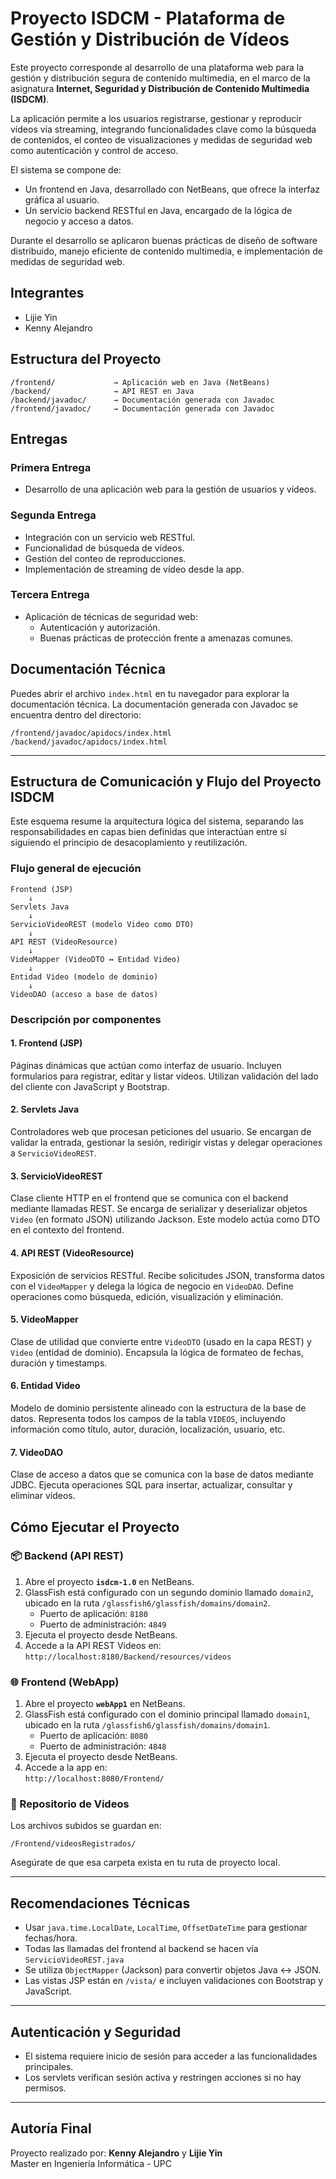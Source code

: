 # Proyecto ISDCM - Plataforma de Gestión y Distribución de Vídeos

Este proyecto corresponde al desarrollo de una plataforma web para la gestión y distribución segura de contenido multimedia, en el marco de la asignatura **Internet, Seguridad y Distribución de Contenido Multimedia (ISDCM)**.

La aplicación permite a los usuarios registrarse, gestionar y reproducir vídeos vía streaming, integrando funcionalidades clave como la búsqueda de contenidos, el conteo de visualizaciones y medidas de seguridad web como autenticación y control de acceso.

El sistema se compone de:

- Un frontend en Java, desarrollado con NetBeans, que ofrece la interfaz gráfica al usuario.
- Un servicio backend RESTful en Java, encargado de la lógica de negocio y acceso a datos.

Durante el desarrollo se aplicaron buenas prácticas de diseño de software distribuido, manejo eficiente de contenido multimedia, e implementación de medidas de seguridad web.

## Integrantes

- Lijie Yin  
- Kenny Alejandro

## Estructura del Proyecto

```
/frontend/             → Aplicación web en Java (NetBeans)
/backend/              → API REST en Java
/backend/javadoc/      → Documentación generada con Javadoc
/frontend/javadoc/     → Documentación generada con Javadoc
```

## Entregas

### Primera Entrega

- Desarrollo de una aplicación web para la gestión de usuarios y vídeos.

### Segunda Entrega

- Integración con un servicio web RESTful.  
- Funcionalidad de búsqueda de vídeos.  
- Gestión del conteo de reproducciones.  
- Implementación de streaming de vídeo desde la app.

### Tercera Entrega

- Aplicación de técnicas de seguridad web:
  - Autenticación y autorización.
  - Buenas prácticas de protección frente a amenazas comunes.

## Documentación Técnica
Puedes abrir el archivo `index.html` en tu navegador para explorar la documentación técnica.
La documentación generada con Javadoc se encuentra dentro del directorio:
```
/frontend/javadoc/apidocs/index.html
/backend/javadoc/apidocs/index.html
```
---
## Estructura de Comunicación y Flujo del Proyecto ISDCM

Este esquema resume la arquitectura lógica del sistema, separando las responsabilidades en capas bien definidas que interactúan entre sí siguiendo el principio de desacoplamiento y reutilización.

### Flujo general de ejecución

```
Frontend (JSP)
    ↓
Servlets Java
    ↓
ServicioVideoREST (modelo Video como DTO)
    ↓
API REST (VideoResource)
    ↓
VideoMapper (VideoDTO ↔ Entidad Video)
    ↓
Entidad Video (modelo de dominio)
    ↓
VideoDAO (acceso a base de datos)
```

### Descripción por componentes

#### 1. Frontend (JSP)
Páginas dinámicas que actúan como interfaz de usuario. Incluyen formularios para registrar, editar y listar vídeos. Utilizan validación del lado del cliente con JavaScript y Bootstrap.

#### 2. Servlets Java
Controladores web que procesan peticiones del usuario. Se encargan de validar la entrada, gestionar la sesión, redirigir vistas y delegar operaciones a `ServicioVideoREST`.

#### 3. ServicioVideoREST
Clase cliente HTTP en el frontend que se comunica con el backend mediante llamadas REST. Se encarga de serializar y deserializar objetos `Video` (en formato JSON) utilizando Jackson. Este modelo actúa como DTO en el contexto del frontend.

#### 4. API REST (VideoResource)
Exposición de servicios RESTful. Recibe solicitudes JSON, transforma datos con el `VideoMapper` y delega la lógica de negocio en `VideoDAO`. Define operaciones como búsqueda, edición, visualización y eliminación.

#### 5. VideoMapper
Clase de utilidad que convierte entre `VideoDTO` (usado en la capa REST) y `Video` (entidad de dominio). Encapsula la lógica de formateo de fechas, duración y timestamps.

#### 6. Entidad Video
Modelo de dominio persistente alineado con la estructura de la base de datos. Representa todos los campos de la tabla `VIDEOS`, incluyendo información como título, autor, duración, localización, usuario, etc.

#### 7. VideoDAO
Clase de acceso a datos que se comunica con la base de datos mediante JDBC. Ejecuta operaciones SQL para insertar, actualizar, consultar y eliminar vídeos.


## Cómo Ejecutar el Proyecto

### 📦 Backend (API REST)

1. Abre el proyecto **`isdcm-1.0`** en NetBeans.
2. GlassFish está configurado con un segundo dominio llamado `domain2`, ubicado en la ruta `/glassfish6/glassfish/domains/domain2`.
   - Puerto de aplicación: `8180`
   - Puerto de administración: `4849`
3. Ejecuta el proyecto desde NetBeans.
4. Accede a la API REST Videos en:  
   `http://localhost:8180/Backend/resources/videos`
  

### 🌐 Frontend (WebApp)

1. Abre el proyecto **`webApp1`** en NetBeans.
2. GlassFish está configurado con el dominio principal llamado `domain1`, ubicado en la ruta `/glassfish6/glassfish/domains/domain1`.
   - Puerto de aplicación: `8080`
   - Puerto de administración: `4848`
3. Ejecuta el proyecto desde NetBeans.
4. Accede a la app en:  
   `http://localhost:8080/Frontend/`


### 📁 Repositorio de Vídeos

Los archivos subidos se guardan en:
```
/Frontend/videosRegistrados/
```

Asegúrate de que esa carpeta exista en tu ruta de proyecto local.

---

## Recomendaciones Técnicas

- Usar `java.time.LocalDate`, `LocalTime`, `OffsetDateTime` para gestionar fechas/hora.
- Todas las llamadas del frontend al backend se hacen vía `ServicioVideoREST.java`
- Se utiliza `ObjectMapper` (Jackson) para convertir objetos Java ↔ JSON.
- Las vistas JSP están en `/vista/` e incluyen validaciones con Bootstrap y JavaScript.

---

## Autenticación y Seguridad

- El sistema requiere inicio de sesión para acceder a las funcionalidades principales.
- Los servlets verifican sesión activa y restringen acciones si no hay permisos.

---

## Autoría Final

Proyecto realizado por: **Kenny Alejandro** y **Lijie Yin**  
Master en Ingeniería Informática - UPC
